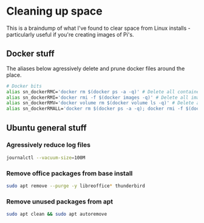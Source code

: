 # Cleaning up space

This is a braindump of what I've found to clear space from Linux installs - particularly useful if you're creating images of Pi's.

## Docker stuff

The aliases below agressively delete and prune docker files around the place.

```bash
# Docker bits
alias sn_dockerRMC='docker rm $(docker ps -a -q)' # Delete all containers
alias sn_dockerRMI='docker rmi -f $(docker images -q)' # Delete all images
alias sn_dockerRMV='docker volume rm $(docker volume ls -q)' # Delete all volumes
alias sn_dockerRMALL='docker rm $(docker ps -a -q); docker rmi -f $(docker images -q); docker volume rm $(docker volume ls -q); docker system prune -a' # Delete all and prune the layers
```

## Ubuntu general stuff

### Agressively reduce log files

```bash
journalctl --vacuum-size=100M
```

### Remove office packages from base install

```bash
sudo apt remove --purge -y libreoffice* thunderbird
```

### Remove unused packages from apt

```bash
sudo apt clean && sudo apt autoremove
```
